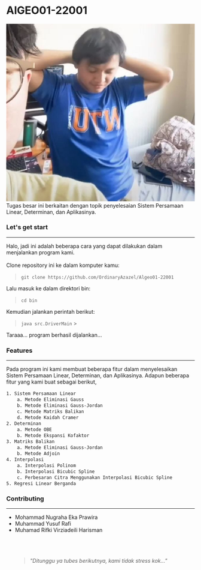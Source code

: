 # AlGEO01-22001

![Teks Alt](zzz/kiw.jpg)
<br>
Tugas besar ini berkaitan dengan topik penyelesaian Sistem Persamaan Linear, Determinan, dan Aplikasinya.<br>

### Let's get start

---

Halo, jadi ini adalah beberapa cara yang dapat dilakukan dalam menjalankan program kami.
<br>
<br>
Clone repository ini ke dalam komputer kamu: <br>

> `git clone https://github.com/OrdinaryAzazel/Algeo01-22001`

Lalu masuk ke dalam direktori bin:<br>

> `cd bin`

Kemudian jalankan perintah berikut: <br>

> `java src.DriverMain` > <br>

Taraaa... program berhasil dijalankan...

### Features

---

Pada program ini kami membuat beberapa fitur dalam menyelesaikan Sistem Persamaan Linear, Determinan, dan Aplikasinya. Adapun beberapa fitur yang kami buat sebagai berikut,
<br>

    1. Sistem Persamaan Linear
        a. Metode Eliminasi Gauss
        b. Metode Eliminasi Gauss-Jordan
        c. Metode Matriks Balikan
        d. Metode Kaidah Cramer
    2. Determinan
        a. Metode OBE
        b. Metode Ekspansi Kofaktor
    3. Matriks Balikan
        a. Metode Eliminasi Gauss-Jordan
        b. Metode Adjoin
    4. Interpolasi
        a. Interpolasi Polinom
        b. Interpolasi Bicubic Spline
        c. Perbesaran Citra Menggunakan Interpolasi Bicubic Spline
    5. Regresi Linear Berganda

### Contributing

---

- Mohammad Nugraha Eka Prawira
- Muhammad Yusuf Rafi
- Muhamad Rifki Virziadeili Harisman
  <br>
  <br>
  <br>
  <br>
  > _"Ditunggu ya tubes berikutnya, kami tidak stress kok..."_
